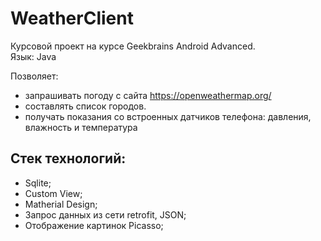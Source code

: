 # WeatherClient
Курсовой проект на курсе Geekbrains Android Advanced.   
Язык: Java

Позволяет:  
- запрашивать погоду с сайта https://openweathermap.org/
- составлять список городов.
- получать показания со встроенных датчиков телефона: давления, влажность и температура

## Стек технологий:  
- Sqlite;
- Custom View;
- Matherial Design;
- Запрос данных из сети retrofit, JSON;
- Отображение картинок Picasso;
